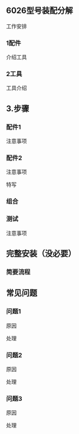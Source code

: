 ## 6026型号装配分解



工作安排

### 1配件

介绍工具



### 2工具

工具介绍





## 3.步骤

### 配件1

注意事项

### 配件2

注意事项

特写

### 组合

 

### 测试

注意事项







## 完整安装（没必要）

### 简要流程







## 常见问题

### 问题1

原因

处理

### 问题2

原因

处理

### 问题3

原因

处理









 







